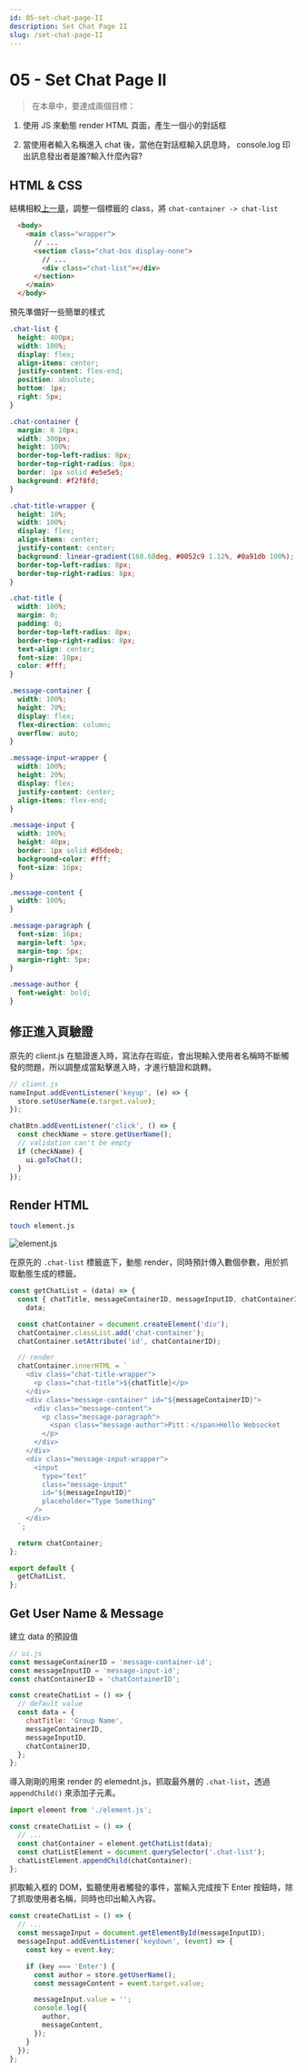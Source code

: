 ```yaml
---
id: 05-set-chat-page-II
description: Set Chat Page II
slug: /set-chat-page-II
---
```


# 05 - Set Chat Page II

> 在本章中，要達成兩個目標：

1. 使用 JS 來動態 render HTML 頁面，產生一個小的對話框

2. 當使用者輸入名稱進入 chat 後，當他在對話框輸入訊息時， console.log 印出訊息發出者是誰?輸入什麼內容?

## HTML & CSS

結構相較[上一章](https://pitt-docusaurus.netlify.app/docs/set-chat-page-I)，調整一個標籤的 class，將 `chat-container -> chat-list`

```html
  <body>
    <main class="wrapper">
      // ...
      <section class="chat-box display-none">
        // ...
        <div class="chat-list"></div>
      </section>
    </main>
  </body>
```

預先準備好一些簡單的樣式

```css
.chat-list {
  height: 400px;
  width: 100%;
  display: flex;
  align-items: center;
  justify-content: flex-end;
  position: absolute;
  bottom: 1px;
  right: 5px;
}

.chat-container {
  margin: 0 10px;
  width: 300px;
  height: 100%;
  border-top-left-radius: 8px;
  border-top-right-radius: 8px;
  border: 1px solid #e5e5e5;
  background: #f2f8fd;
}

.chat-title-wrapper {
  height: 10%;
  width: 100%;
  display: flex;
  align-items: center;
  justify-content: center;
  background: linear-gradient(168.68deg, #0052c9 1.12%, #0a91db 100%);
  border-top-left-radius: 8px;
  border-top-right-radius: 8px;
}

.chat-title {
  width: 100%;
  margin: 0;
  padding: 0;
  border-top-left-radius: 8px;
  border-top-right-radius: 8px;
  text-align: center;
  font-size: 18px;
  color: #fff;
}

.message-container {
  width: 100%;
  height: 70%;
  display: flex;
  flex-direction: column;
  overflow: auto;
}

.message-input-wrapper {
  width: 100%;
  height: 20%;
  display: flex;
  justify-content: center;
  align-items: flex-end;
}

.message-input {
  width: 100%;
  height: 40px;
  border: 1px solid #d5deeb;
  background-color: #fff;
  font-size: 16px;
}

.message-content {
  width: 100%;
}

.message-paragraph {
  font-size: 16px;
  margin-left: 5px;
  margin-top: 5px;
  margin-right: 5px;
}

.message-author {
  font-weight: bold;
}
```

## 修正進入頁驗證

原先的 client.js 在驗證進入時，寫法存在瑕疵，會出現輸入使用者名稱時不斷觸發的問題，所以調整成當點擊進入時，才進行驗證和跳轉。

```javascript
// client.js
nameInput.addEventListener('keyup', (e) => {
  store.setUserName(e.target.value);
});

chatBtn.addEventListener('click', () => {
  const checkName = store.getUserName();
  // validation can't be empty
  if (checkName) {
    ui.goToChat();
  }
});
```

## Render HTML

```bash
touch element.js
```

![element.js](https://i.imgur.com/0PTJ8Bd.png)

在原先的 `.chat-list` 標籤底下，動態 render，同時預計傳入數個參數，用於抓取動態生成的標籤。

```javascript
const getChatList = (data) => {
  const { chatTitle, messageContainerID, messageInputID, chatContainerID } =
    data;

  const chatContainer = document.createElement('div');
  chatContainer.classList.add('chat-container');
  chatContainer.setAttribute('id', chatContainerID);

  // render
  chatContainer.innerHTML = `
    <div class="chat-title-wrapper">
      <p class="chat-title">${chatTitle}</p>
    </div>
    <div class="message-container" id="${messageContainerID}">
      <div class="message-content">
        <p class="message-paragraph">
          <span class="message-author">Pitt：</span>Hello Websocket
        </p>
      </div>
    </div>
    <div class="message-input-wrapper">
      <input
        type="text"
        class="message-input"
        id="${messageInputID}"
        placeholder="Type Something"
      />
    </div>
  `;

  return chatContainer;
};

export default {
  getChatList,
};
```

## Get User Name & Message

建立 data 的預設值

```javascript
// ui.js
const messageContainerID = 'message-container-id';
const messageInputID = 'message-input-id';
const chatContainerID = 'chatContainerID';

const createChatList = () => {
  // default value
  const data = {
    chatTitle: 'Group Name',
    messageContainerID,
    messageInputID,
    chatContainerID,
  };
};
```

導入剛剛的用來 render 的 elemednt.js，抓取最外層的 `.chat-list`，透過 `appendChild()` 來添加子元素。

```javascript
import element from './element.js';

const createChatList = () => {
  // ...
  const chatContainer = element.getChatList(data);
  const chatListElement = document.querySelector('.chat-list');
  chatListElement.appendChild(chatContainer);
};
```

抓取輸入框的 DOM，監聽使用者觸發的事件，當輸入完成按下 Enter 按鈕時，除了抓取使用者名稱，同時也印出輸入內容。

```javascript
const createChatList = () => {
  // ...
  const messageInput = document.getElementById(messageInputID);
  messageInput.addEventListener('keydown', (event) => {
    const key = event.key;

    if (key === 'Enter') {
      const author = store.getUserName();
      const messageContent = event.target.value;

      messageInput.value = '';
      console.log({
        author,
        messageContent,
      });
    }
  });
};
```
